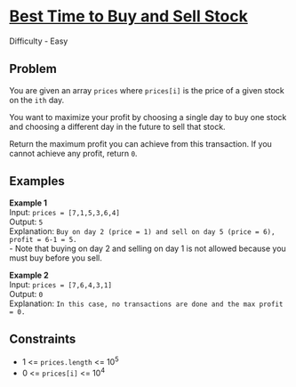 # [Best Time to Buy and Sell Stock](<(https://leetcode.com/problems/best-time-to-buy-and-sell-stock/description/)>)

Difficulty - Easy

## Problem

You are given an array `prices` where `prices[i]` is the price of a given stock on the `ith` day.

You want to maximize your profit by choosing a single day to buy one stock and choosing a different day in the future to sell that stock.

Return the maximum profit you can achieve from this transaction. If you cannot achieve any profit, return `0`.

## Examples

**Example 1**  
Input: `prices = [7,1,5,3,6,4]`  
Output: `5`  
Explanation: `Buy on day 2 (price = 1) and sell on day 5 (price = 6), profit = 6-1 = 5.`  
\- Note that buying on day 2 and selling on day 1 is not allowed because you must buy before you sell.

**Example 2**  
Input: `prices = [7,6,4,3,1]`  
Output: `0`  
Explanation: `In this case, no transactions are done and the max profit = 0.`

## Constraints

- 1 <= `prices.length` <= 10<sup>5</sup>
- 0 <= `prices[i]` <= 10<sup>4</sup>
